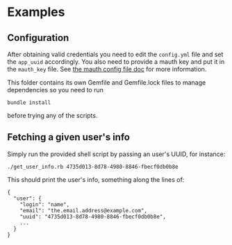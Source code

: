 # Examples

## Configuration

After obtaining valid credentials you need to edit the `config.yml` file and set the `app_uuid` accordingly.
You also need to provide a mauth key and put it in the `mauth_key` file.
See [the mauth config file doc](../doc/mauth.yml.md) for more information.

This folder contains its own Gemfile and Gemfile.lock files to manage dependencies so you need to run
```
bundle install
```
before trying any of the scripts.


## Fetching a given user's info

Simply run the provided shell script by passing an user's UUID, for instance:
```
./get_user_info.rb 4735d013-8d78-4980-8846-fbecf0db0b8e
```

This should print the user's info, something along the lines of:
```
{
  "user": {
    "login": "name",
    "email": "the.email.address@example.com",
    "uuid": "4735d013-8d78-4980-8846-fbecf0db0b8e",
    ...
  }
}
```
